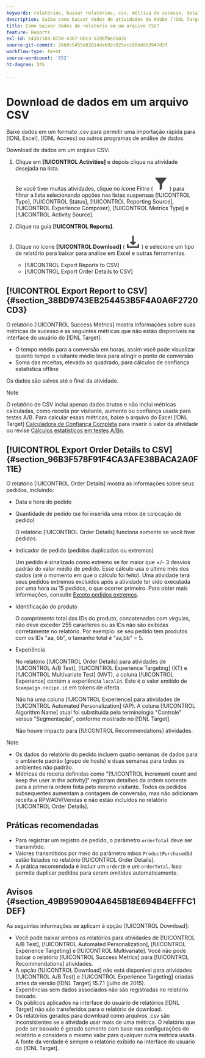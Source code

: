 ```yaml
---
keywords: relatórios, baixar relatórios, csv, métrica de sucesso, detalhes do pedido
description: Saiba como baixar dados de atividades do Adobe [!DNL Target]  em um formato CVS para permitir uma importação rápida para Excel, Access ou outros programas de análise de dados.
title: Como baixar dados de relatório em um arquivo CSV?
feature: Reports
exl-id: b4387184-8730-4367-8bc3-52d8fbe2583e
source-git-commit: 26b0c5455e82014dab92c925ecc88bddb3947d2f
workflow-type: tm+mt
source-wordcount: '652'
ht-degree: 34%

---
```


# Download de dados em um arquivo CSV

Baixe dados em um formato .csv para permitir uma importação rápida para [!DNL Excel], [!DNL Access] ou outros programas de análise de dados.

Download de dados em um arquivo CSV:

1. Clique em **[!UICONTROL Activities]** e depois clique na atividade desejada na lista.

   Se você tiver muitas atividades, clique no ícone Filtro ( ![Ícone Filtro](/help/main/assets/icons/Filter.svg) ) para filtrar a lista selecionando opções nas listas suspensas [!UICONTROL Type], [!UICONTROL Status], [!UICONTROL Reporting Source], [!UICONTROL Experience Composer], [!UICONTROL Metrics Type] e [!UICONTROL Activity Source].

1. Clique na guia **[!UICONTROL Reports]**.
1. Clique no ícone **[!UICONTROL Download]** ( ![Ícone de download](/help/main/assets/icons/Download.svg) ) e selecione um tipo de relatório para baixar para análise em Excel e outras ferramentas.

   * [!UICONTROL Export Reports to CSV]
   * [!UICONTROL Export Order Details to CSV]

## [!UICONTROL Export Report to CSV] {#section_38BD9743EB254453B5F4A0A6F2720CD3}

O relatório [!UICONTROL Success Metrics] mostra informações sobre suas métricas de sucesso e as seguintes métricas que não estão disponíveis na interface do usuário do [!DNL Target]:

* O tempo médio para a conversão em horas, assim você pode visualizar quanto tempo o visitante médio leva para atingir o ponto de conversão
* Soma das receitas, elevado ao quadrado, para cálculos de confiança estatística offline

Os dados são salvos até o final da atividade.

>[!NOTE]
>
>O relatório de CSV inclui apenas dados brutos e não inclui métricas calculadas, como receita por visitante, aumento ou confiança usada para testes A/B. Para calcular essas métricas, baixe o arquivo do Excel [!DNL Target] [Calculadora de Confiança Completa](/help/main/assets/complete_confidence_calculator.xlsx) para inserir o valor da atividade ou revise [Cálculos estatísticos em testes A/Bn](/help/main/c-reports/statistical-methodology/statistical-calculations.md).

## [!UICONTROL Export Order Details to CSV] {#section_96B3F578F91F4CA3AFE38BACA2A0F11E}

O relatório [!UICONTROL Order Details] mostra as informações sobre seus pedidos, incluindo:

* Data e hora do pedido
* Quantidade de pedido (se foi inserida uma mbox de colocação de pedido)

  O relatório [!UICONTROL Order Details] funciona somente se você tiver pedidos.

* Indicador de pedido (pedidos duplicados ou extremos)

  Um pedido é sinalizado como extremo se for maior que +/- 3 desvios padrão do valor médio de pedido. Esse cálculo usa o último mês dos dados (até o momento em que o cálculo foi feito). Uma atividade terá seus pedidos extremos excluídos após a atividade ter sido executada por uma hora ou 15 pedidos, o que ocorrer primeiro. Para obter mais informações, consulte [Exceto pedidos extremos](/help/main/c-reports/c-report-settings/excluding-extreme-orders.md#task_2AE7743FFCDD466DAEEB720BE5F33DAA).

* Identificação do produto

  O comprimento total das IDs do produto, concatenadas com vírgulas, não deve exceder 255 caracteres ou as IDs não são exibidas corretamente no relatório. Por exemplo: se seu pedido tem produtos com os IDs &quot;aa, bb&quot;, o tamanho total é &quot;aa,bb&quot; = 5.

* Experiência

  No relatório [!UICONTROL Order Details] para atividades de [!UICONTROL A/B Test], [!UICONTROL Experience Targeting] (XT) e [!UICONTROL Multivariate Test] (MVT), a coluna [!UICONTROL Experience] contém a experiência `localId`. Este é o valor emitido de `$campaign.recipe.id` em tokens de oferta.

  Não há uma coluna [!UICONTROL Experience] para atividades de [!UICONTROL Automated Personalization] (AP). A coluna [!UICONTROL Algorithm Name] atual foi substituída pela terminologia &quot;Controle&quot; versus &quot;Segmentação&quot;, conforme mostrado no [!DNL Target].

  Não houve impacto para [!UICONTROL Recommendations] atividades.

>[!NOTE]
>
>* Os dados do relatório do pedido incluem quatro semanas de dados para o ambiente padrão (grupo de hosts) e duas semanas para todos os ambientes não padrão.
>* Métricas de receita definidas como &quot;[!UICONTROL Increment count and keep the user in the activity]&quot; registram detalhes da ordem somente para a primeira ordem feita pelo mesmo visitante. Todos os pedidos subsequentes aumentam a contagem de conversão, mas não adicionam receita a RPV/AOV/Vendas e não estão incluídos no relatório [!UICONTROL Order Details].

## Práticas recomendadas

* Para registrar um registro de pedido, o parâmetro `orderTotal` deve ser transmitido.
* Valores transmitidos por meio do parâmetro mbox `ProductPurchasedId` estão listados no relatório [!UICONTROL Order Details].
* A prática recomendada é incluir um `orderID` e um `orderTotal`. Isso permite duplicar pedidos para serem omitidos automaticamente.

## Avisos {#section_49B9590904A645B18E694B4EFFFC1DEF}

As seguintes informações se aplicam à opção [!UICONTROL Download]:

* Você pode baixar ambos os relatórios para atividades de [!UICONTROL A/B Test], [!UICONTROL Automated Personalization], [!UICONTROL Experience Targeting] e [!UICONTROL Multivariate]. Você não pode baixar o relatório [!UICONTROL Success Metrics] para [!UICONTROL Recommendations] atividades.
* A opção [!UICONTROL Download] não está disponível para atividades [!UICONTROL A/B Test] e [!UICONTROL Experience Targeting] criadas antes da versão [!DNL Target] 15.7.1 (julho de 2015).
* Experiências sem dados associados não são registradas no relatório baixado.
* Os públicos aplicados na interface do usuário de relatórios [!DNL Target] não são transferidos para o relatório de download.
* Os relatórios gerados para download como arquivos .csv são inconsistentes se a atividade usar mais de uma métrica. O relatório que pode ser baixado é gerado somente com base nas configurações do relatório e considera o mesmo valor para qualquer outra métrica usada. A fonte da verdade é sempre o relatório exibido na interface do usuário do [!DNL Target].
